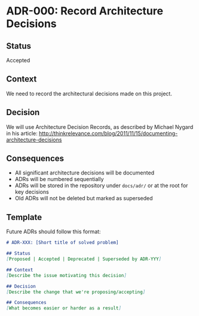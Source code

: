# ADR-000: Record Architecture Decisions

## Status

Accepted

## Context

We need to record the architectural decisions made on this project.

## Decision

We will use Architecture Decision Records, as described by Michael Nygard in his article: http://thinkrelevance.com/blog/2011/11/15/documenting-architecture-decisions

## Consequences

- All significant architecture decisions will be documented
- ADRs will be numbered sequentially
- ADRs will be stored in the repository under `docs/adr/` or at the root for key decisions
- Old ADRs will not be deleted but marked as superseded

## Template

Future ADRs should follow this format:

```markdown
# ADR-XXX: [Short title of solved problem]

## Status
[Proposed | Accepted | Deprecated | Superseded by ADR-YYY]

## Context
[Describe the issue motivating this decision]

## Decision
[Describe the change that we're proposing/accepting]

## Consequences
[What becomes easier or harder as a result]
```
